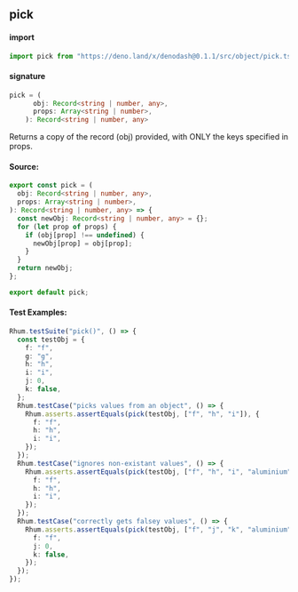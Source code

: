 ## pick

#### import

```typescript
import pick from "https://deno.land/x/denodash@0.1.1/src/object/pick.ts";
```

#### signature

```typescript
pick = (
      obj: Record<string | number, any>,
      props: Array<string | number>,
    ): Record<string | number, any>
```

Returns a copy of the record (obj) provided, with ONLY the keys specified in
props.

#### Source:

```typescript
export const pick = (
  obj: Record<string | number, any>,
  props: Array<string | number>,
): Record<string | number, any> => {
  const newObj: Record<string | number, any> = {};
  for (let prop of props) {
    if (obj[prop] !== undefined) {
      newObj[prop] = obj[prop];
    }
  }
  return newObj;
};

export default pick;
```

#### Test Examples:

```typescript
Rhum.testSuite("pick()", () => {
  const testObj = {
    f: "f",
    g: "g",
    h: "h",
    i: "i",
    j: 0,
    k: false,
  };
  Rhum.testCase("picks values from an object", () => {
    Rhum.asserts.assertEquals(pick(testObj, ["f", "h", "i"]), {
      f: "f",
      h: "h",
      i: "i",
    });
  });
  Rhum.testCase("ignores non-existant values", () => {
    Rhum.asserts.assertEquals(pick(testObj, ["f", "h", "i", "aluminium"]), {
      f: "f",
      h: "h",
      i: "i",
    });
  });
  Rhum.testCase("correctly gets falsey values", () => {
    Rhum.asserts.assertEquals(pick(testObj, ["f", "j", "k", "aluminium"]), {
      f: "f",
      j: 0,
      k: false,
    });
  });
});
```
